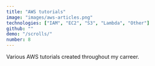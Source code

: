 ```yaml
---
title: "AWS tutorials"
image: "images/aws-articles.png"
technologies: ["IAM", "EC2", "S3", "Lambda", "Other"]
github: ""
demo: "/scrolls/"
number: 8
---
```

Various AWS tutorials created throughout my carreer.